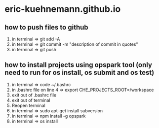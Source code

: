 # eric-kuehnemann.github.io

## how to push files to github
1) in terminal => git add -A
2) in terminal => git commit -m "description of commit in quotes"
3) in terminal => git push

## how to install projects using opspark tool (only need to run for os install, os submit and os test)
1) in terminal => code ~/.bashrc
2) in .bashrc file on line 4 => export CHE_PROJECTS_ROOT=/workspace
3) exit out of .bashrc file
4) exit out of terminal
5) Reopen terminal
6) in terminal => sudo apt-get install subversion
7) in terminal => npm install -g opspark
8) in terminal => os install

